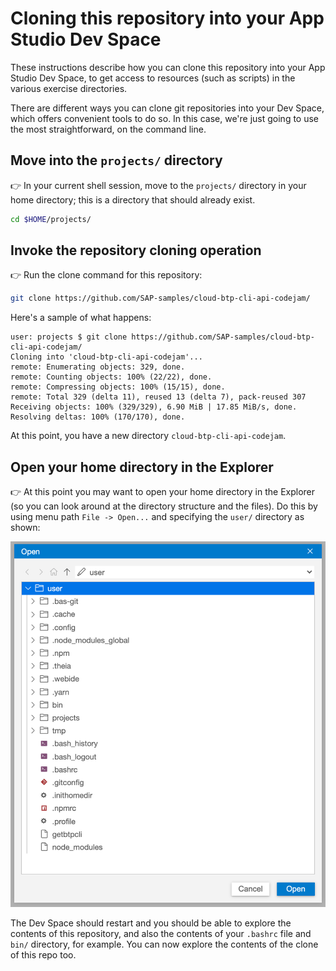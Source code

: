 # Cloning this repository into your App Studio Dev Space

These instructions describe how you can clone this repository into your App Studio Dev Space, to get access to resources (such as scripts) in the various exercise directories.

There are different ways you can clone git repositories into your Dev Space, which offers convenient tools to do so. In this case, we're just going to use the most straightforward, on the command line.

## Move into the `projects/` directory

👉 In your current shell session, move to the `projects/` directory in your home directory; this is a directory that should already exist.

```bash
cd $HOME/projects/
```

## Invoke the repository cloning operation

👉 Run the clone command for this repository:

```bash
git clone https://github.com/SAP-samples/cloud-btp-cli-api-codejam/
```

Here's a sample of what happens:

```text
user: projects $ git clone https://github.com/SAP-samples/cloud-btp-cli-api-codejam/
Cloning into 'cloud-btp-cli-api-codejam'...
remote: Enumerating objects: 329, done.
remote: Counting objects: 100% (22/22), done.
remote: Compressing objects: 100% (15/15), done.
remote: Total 329 (delta 11), reused 13 (delta 7), pack-reused 307
Receiving objects: 100% (329/329), 6.90 MiB | 17.85 MiB/s, done.
Resolving deltas: 100% (170/170), done.
```

At this point, you have a new directory `cloud-btp-cli-api-codejam`.

## Open your home directory in the Explorer

👉 At this point you may want to open your home directory in the Explorer (so you can look around at the directory structure and the files). Do this by using menu path `File -> Open...` and specifying the `user/` directory as shown:

![opening the user directory](assets/open-user-dir.png)

The Dev Space should restart and you should be able to explore the contents of this repository, and also the contents of your `.bashrc` file and `bin/` directory, for example. You can now explore the contents of the clone of this repo too.
